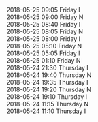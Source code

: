 2018-05-25 09:05 Friday  I  
2018-05-25 09:00 Friday  N  
2018-05-25 08:40 Friday  I  
2018-05-25 08:05 Friday  N  
2018-05-25 08:00 Friday  I  
2018-05-25 05:10 Friday  N  
2018-05-25 05:05 Friday  I  
2018-05-25 01:10 Friday  N  
2018-05-24 21:30 Thursday  I  
2018-05-24 19:40 Thursday  N  
2018-05-24 19:35 Thursday  I  
2018-05-24 19:20 Thursday  N  
2018-05-24 19:10 Thursday  I  
2018-05-24 11:15 Thursday  N  
2018-05-24 11:10 Thursday  I  

